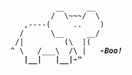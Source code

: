 <!--
**4bdullatif/4bdullatif** is a ✨ _special_ ✨ repository because its `README.md` (this file) appears on your GitHub profile.

Here are some ideas to get you started:

- 🔭 I’m currently working on ...
- 🌱 I’m currently learning ...
- 👯 I’m looking to collaborate on ...
- 🤔 I’m looking for help with ...
- 💬 Ask me about ...
- 📫 How to reach me: ...
- 😄 Pronouns: ...
- ⚡ Fun fact: ...
-->
<pre><code>
            __     __
           /  \~~~/  \
     ,----(     ..    )
    /      \__     __/
   /|         (\  |(
  ^ \   /___\  /\ |   <b><i>-Boo!</i><b/>
     |__|   |__|-"    

</code></pre>
